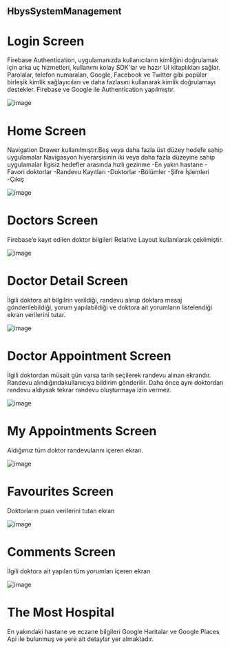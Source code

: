 ## HbysSystemManagement

# Login Screen
Firebase Authentication, uygulamanızda kullanıcıların kimliğini doğrulamak için arka uç hizmetleri,
kullanımı kolay SDK'lar ve hazır UI kitaplıkları sağlar.
Parolalar, telefon numaraları, Google, Facebook ve Twitter gibi popüler birleşik kimlik sağlayıcıları
ve daha fazlasını kullanarak kimlik doğrulamayı destekler. Firebase ve Google ile Authentication yapılmıştır.


![image](https://user-images.githubusercontent.com/46397935/168470560-f197cc42-3350-4ca9-9c11-185dde7bdd90.png)

# Home Screen
Navigation Drawer kullanılmıştır.Beş veya daha fazla üst düzey hedefe sahip uygulamalar
Navigasyon hiyerarşisinin iki veya daha fazla düzeyine sahip uygulamalar İlgisiz hedefler arasında hızlı gezinme
-En yakın hastane
-Favori doktorlar
-Randevu Kayıtları
-Doktorlar
-Bölümler
-Şifre İşlemleri
-Çıkış

![image](https://user-images.githubusercontent.com/46397935/168470362-ffd4e590-ae1b-4f71-88c1-0ea1c49e2cec.png)


# Doctors Screen
Firebase’e kayıt edilen doktor bilgileri Relative Layout kullanılarak çekilmiştir.

![image](https://user-images.githubusercontent.com/46397935/168470596-f41c06c7-afd0-4a87-98d6-16c8a1f92715.png)

# Doctor Detail Screen
İlgili doktora ait bilgilrin verildiği, randevu alınıp doktara mesaj gönderilebildiği,
yorum yapılabildiği ve doktora ait yorumların listelendiği ekran verilerini tutar.

![image](https://user-images.githubusercontent.com/46397935/168470422-d206edd3-5c41-46d2-8b86-74e0ec76d932.png)

# Doctor Appointment Screen
İlgili doktordan müsait gün varsa  tarih seçilerek randevu alınan ekrandır.
Randevu alındığındakullanıcıya bildirim gönderilir. Daha önce aynı doktordan
randevu aldıysak tekrar randevu oluşturmaya izin vermez.

![image](https://user-images.githubusercontent.com/46397935/168470447-1e469059-d430-400f-90f1-800466f73f47.png)

# My Appointments Screen
Aldığımız tüm doktor randevularını içeren ekran.

![image](https://user-images.githubusercontent.com/46397935/168470473-8efc3d54-cd91-436a-9b15-21a0cd60d410.png)

# Favourites Screen 
Doktorların puan verilerini tutan ekran

![image](https://user-images.githubusercontent.com/46397935/168470501-cbf7ed18-8a9c-4e60-8b6a-8ee002d1d859.png)

# Comments Screen
İlgili doktora ait yapılan tüm yorumları içeren ekran

![image](https://user-images.githubusercontent.com/46397935/168470523-981d44e7-dce8-4f34-80f2-c2dd6e458941.png)

# The Most Hospital
En yakındaki hastane ve eczane bilgileri Google Haritalar ve Google Places Api ile bulunmuş ve yere ait detaylar
yer almaktadır.








